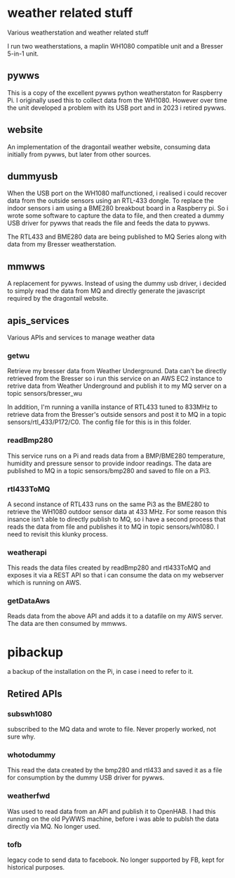 # weather related stuff

Various weatherstation and weather related stuff

I run two weatherstations, a maplin WH1080 compatible unit and a Bresser 5-in-1 unit.

## pywws 
This is a copy of the excellent pywws python weatherstaton for Raspberry Pi. I originally used this to collect
data from the WH1080. However over time the unit developed a problem with its USB port and in 2023 i retired pywws. 

## website
An implementation of the dragontail weather website, consuming data initially from pywws, but later from other sources. 

## dummyusb
When the USB port on the WH1080 malfunctioned, i realised i could recover data from the outside sensors using an RTL-433 dongle. To replace the indoor sensors i am using a BME280 breakbout board in a Raspberry pi.  So i wrote some software to capture the data to file, and then created a dummy USB driver for pywws that reads the file and feeds the data to pywws. 

The RTL433 and BME280 data are being published to MQ Series along with data from my Bresser weatherstation. 

## mmwws
A replacement for pywws. Instead of using the dummy usb driver, i decided to simply read the data from MQ and directly generate the javascript required by the dragontail website. 

## apis_services
Various APIs and services to manage weather data

### getwu
Retrieve my bresser data from Weather Underground. Data can't be directly retrieved from the Bresser so i run this service on an AWS EC2 instance to retrive data from Weather Underground and publish it to my MQ server on a topic sensors/bresser_wu

In addition, I'm running a vanilla instance of RTL433 tuned to 833MHz to retrieve data from the Bresser's outside sensors and post it to MQ in a topic sensors/rtl_433/P172/C0. The config file for this is in this folder. 

### readBmp280
This service runs on a Pi and reads data from a BMP/BME280 temperature, humidity and pressure sensor to provide indoor readings. The data are published to MQ in a topic sensors/bmp280 and saved to file on a Pi3. 

### rtl433ToMQ
A second instance of RTL433 runs on the same Pi3 as the BME280 to retrieve the WH1080 outdoor sensor data at 433 MHz. For some reason this insance isn't able to directly publish to MQ, so i have a second process that reads the data from file and publishes it to MQ in topic sensors/wh1080. I need to revisit this klunky process. 

### weatherapi
This reads the data files created by readBmp280 and rtl433ToMQ and exposes it via a REST API so that i can consume the data on my webserver which is running on AWS. 

### getDataAws
Reads data from the above API and adds it to a datafile on my AWS server. The data are then consumed by mmwws. 

# pibackup
a backup of the installation on the Pi, in case i need to refer to it. 

## Retired APIs 
### subswh1080
subscribed to the MQ data and wrote to file. Never properly worked, not sure why.

### whotodummy 
This read the data created by the bmp280 and rtl433 and saved it as a file for consumption by the dummy USB driver for pywws. 

### weatherfwd 
Was used to read data from an API and publish it to OpenHAB. I had this running on the old PyWWS machine, before i was able to publsh the data directly via MQ. No longer used. 

### tofb 
legacy code to send data to facebook. No longer supported by FB, kept for historical purposes. 

